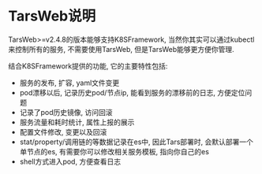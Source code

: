 # TarsWeb说明

TarsWeb>=v2.4.8的版本能够支持K8SFramework, 当然你其实可以通过kubectl来控制所有的服务, 不需要使用TarsWeb, 但是TarsWeb能够更方便你管理.

结合K8SFramework提供的功能, 它的主要特性包括:

- 服务的发布, 扩容, yaml文件变更
- pod漂移以后, 记录历史pod/节点ip, 能看到服务的漂移前的日志, 方便定位问题
- 记录了pod历史镜像, 访问回滚
- 服务流量和耗时统计, 属性上报的展示
- 配置文件修改, 变更以及回滚
- stat/property/调用链的等数据记录在es中, 因此Tars部署时, 会默认部署一个单节点的es, 有需要你可以修改相关服务模板, 指向你自己的es
- shell方式进入pod, 方便查看日志